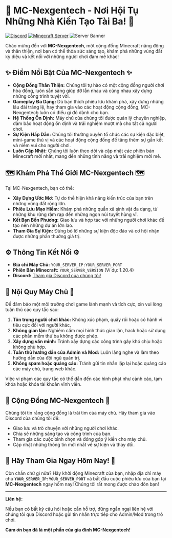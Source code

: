 # 🚀 MC-Nexgentech - Nơi Hội Tụ Những Nhà Kiến Tạo Tài Ba! 🚀

[![Discord](https://img.shields.io/discord/YOUR_DISCORD_SERVER_ID?color=5865F2&label=Discord&logo=discord&logoColor=fff)](YOUR_DISCORD_INVITE_LINK)
[![Minecraft Server](https://img.shields.io/badge/Minecraft-MC--Nexgentech-brightgreen?logo=minecraft&style=flat-square)](YOUR_SERVER_IP:YOUR_SERVER_PORT)
![Server Banner](https://via.placeholder.com/800x200?text=MC-Nexgentech+Server+Banner+Here)

Chào mừng đến với **MC-Nexgentech**, một cộng đồng Minecraft năng động và thân thiện, nơi bạn có thể thỏa sức sáng tạo, khám phá những vùng đất kỳ diệu và kết nối với những người chơi đam mê khác!

## ✨ Điểm Nổi Bật Của MC-Nexgentech ✨

* **Cộng Đồng Thân Thiện:** Chúng tôi tự hào có một cộng đồng người chơi hòa đồng, luôn sẵn sàng giúp đỡ lẫn nhau và cùng nhau xây dựng những công trình tuyệt vời.
* **Gameplay Đa Dạng:** Dù bạn thích phiêu lưu khám phá, xây dựng những lâu đài tráng lệ, hay tham gia vào các hoạt động cộng đồng, MC-Nexgentech luôn có điều gì đó dành cho bạn.
* **Hệ Thống Ổn Định:** Máy chủ của chúng tôi được quản lý chuyên nghiệp, đảm bảo hoạt động ổn định và trải nghiệm mượt mà cho tất cả người chơi.
* **Sự Kiện Hấp Dẫn:** Chúng tôi thường xuyên tổ chức các sự kiện đặc biệt, mini-game thú vị và các hoạt động cộng đồng để tăng thêm sự gắn kết và niềm vui cho người chơi.
* **Luôn Cập Nhật:** Chúng tôi luôn theo dõi và cập nhật các phiên bản Minecraft mới nhất, mang đến những tính năng và trải nghiệm mới mẻ.

## 🗺️ Khám Phá Thế Giới MC-Nexgentech 🗺️

Tại MC-Nexgentech, bạn có thể:

* **Xây Dựng Ước Mơ:** Tự do thể hiện khả năng kiến trúc của bạn trên những vùng đất rộng lớn.
* **Phiêu Lưu Mạo Hiểm:** Khám phá những quần xã sinh vật đa dạng, từ những khu rừng rậm rạp đến những ngọn núi tuyết hùng vĩ.
* **Kết Bạn Bốn Phương:** Giao lưu và hợp tác với những người chơi khác để tạo nên những dự án lớn lao.
* **Tham Gia Sự Kiện:** Đừng bỏ lỡ những sự kiện độc đáo và cơ hội nhận được những phần thưởng giá trị.

## ⚙️ Thông Tin Kết Nối ⚙️

* **Địa chỉ Máy Chủ:** `YOUR_SERVER_IP:YOUR_SERVER_PORT`
* **Phiên Bản Minecraft:** `YOUR_SERVER_VERSION` (Ví dụ: 1.20.4)
* **Discord:** [Tham gia Discord của chúng tôi!](YOUR_DISCORD_INVITE_LINK)

## 📜 Nội Quy Máy Chủ 📜

Để đảm bảo một môi trường chơi game lành mạnh và tích cực, xin vui lòng tuân thủ các quy tắc sau:

1.  **Tôn trọng người chơi khác:** Không xúc phạm, quấy rối hoặc có hành vi tiêu cực đối với người khác.
2.  **Không gian lận:** Nghiêm cấm mọi hình thức gian lận, hack hoặc sử dụng các phần mềm thứ ba không được phép.
3.  **Xây dựng văn minh:** Tránh xây dựng các công trình gây khó chịu hoặc không phù hợp.
4.  **Tuân thủ hướng dẫn của Admin và Mod:** Luôn lắng nghe và làm theo hướng dẫn của đội ngũ quản trị.
5.  **Không spam hoặc quảng cáo:** Tránh gửi tin nhắn lặp lại hoặc quảng cáo các máy chủ, trang web khác.

Việc vi phạm các quy tắc có thể dẫn đến các hình phạt như cảnh cáo, tạm khóa hoặc khóa tài khoản vĩnh viễn.

## 🤝 Cộng Đồng MC-Nexgentech 🤝

Chúng tôi tin rằng cộng đồng là trái tim của máy chủ. Hãy tham gia vào Discord của chúng tôi để:

* Giao lưu và trò chuyện với những người chơi khác.
* Chia sẻ những sáng tạo và công trình của bạn.
* Tham gia các cuộc bình chọn và đóng góp ý kiến cho máy chủ.
* Cập nhật những thông tin mới nhất về sự kiện và thay đổi.

## 🎉 Hãy Tham Gia Ngay Hôm Nay! 🎉

Còn chần chừ gì nữa? Hãy khởi động Minecraft của bạn, nhập địa chỉ máy chủ **`YOUR_SERVER_IP:YOUR_SERVER_PORT`** và bắt đầu cuộc phiêu lưu của bạn tại **MC-Nexgentech** ngay hôm nay! Chúng tôi rất mong được chào đón bạn!

---

**Liên hệ:**

Nếu bạn có bất kỳ câu hỏi hoặc cần hỗ trợ, đừng ngần ngại liên hệ với chúng tôi qua Discord hoặc gửi tin nhắn trực tiếp cho Admin/Mod trong trò chơi.

**Cảm ơn bạn đã là một phần của gia đình MC-Nexgentech!**
